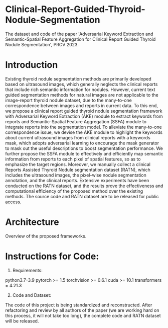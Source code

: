 # Clinical-Report-Guided-Thyroid-Nodule-Segmentation
The dataset and code of the paper 'Adversarial Keyword Extraction and Semantic-Spatial Feature Aggregation for Clinical Report Guided Thyroid Nodule Segmentation', PRCV 2023.

# Introduction
Existing thyroid nodule segmentation methods are primarily developed based on ultrasound images, which generally neglects the clinical reports that include rich semantic information for nodules. However, current text guided segmentation methods for natural images are not applicable to the image-report thyroid nodule dataset, due to the many-to-one correspondence between images and reports in current data.
To this end, we propose a clinical report guided thyroid nodule segmentation framework with Adversarial Keyword Extraction (AKE) module to extract keywords from reports and Semantic-Spatial Feature Aggregation (SSFA) module to integrate reports into the segmentation model. To alleviate the many-to-one correspondence issue, we devise the AKE module to highlight the keywords about current ultrasound images from clinical reports with a keywords mask, which adopts adversarial learning to encourage the mask generator to mask out the useful descriptions to boost segmentation performance. We further propose the SSFA module to effectively and efficiently map semantic information from reports to each pixel of spatial features, so as to emphasize the target regions. Moreover, we manually collect a clinical Reports Assisted Thyroid Nodule segmentation dataset (RATN), which includes the ultrasound images, the pixel-wise nodule segmentation annotation, and the clinical reports. Extensive experiments have been conducted on the RATN dataset, and the results prove the effectiveness and computational efficiency of the proposed method over the existing methods. The source code and RATN dataset are to be released for public access.

# Architecture
Overview of the proposed frameworks.


# Instructions for Code:

1. Requirements:

python3.7-3.9 pytorch >= 1.5 torchvision >= 0.6.1 cuda >= 10.1 transformers = 4.21.3

2. Code and Dataset:

The code of this project is being standardized and reconstructed. After refactoring and review by all authors of the paper (we are working hard on this process, it will not take too long), the complete code and RATN dataset will be released.
